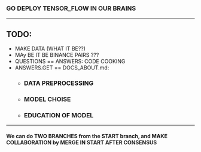 ### GO DEPLOY TENSOR_FLOW IN OUR BRAINS
___
## TODO: 
  * MAKE DATA (WHAT IT BE??)
  * MAy BE IT BE BINANCE PAIRS ??? 
  * QUESTIONS == ANSWERS: CODE COOKING
  * ANSWERS.GET == DOCS_ABOUT.md:
    *  ### DATA PREPROCESSING
    *  ### MODEL CHOISE
    *  ### EDUCATION OF MODEL
___

#### We can do TWO BRANCHES from the START branch, and MAKE COLLABORATION by MERGE IN START AFTER CONSENSUS


